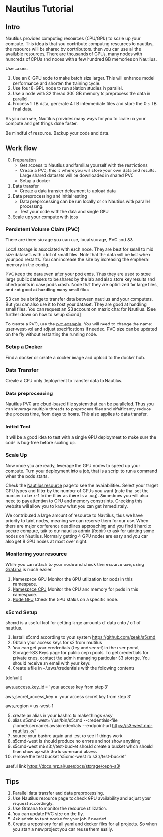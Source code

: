# Nautilus Tutorial

## Intro

Nautilus provides computing resources (CPU/GPU) to scale up your compute. This idea is that you contribute computing resources to nautilus, the resource will be shared by contributors, then you can use all the available resources. There are thousands of GPUs, many nodes with hundreds of CPUs and nodes with a few hundred GB memories on Nautilus.

Use cases:
1. Use an 8-GPU node to make batch size larger. This will enhance model performance and shorten the training cycle.
2. Use four 8-GPU node to run ablation studies in parallel.
3. Use a node with 32 thread 300 GB memory to preprocess the data in parallel.
4. Process 1 TB data, generate 4 TB intermediate files and store the 0.5 TB final data.

As you can see, Nautilus provides many ways for you to scale up your compute and get things done faster.

Be mindful of resource.
Backup your code and data.

## Work flow

0. Preparation
    - Get access to Nautilus and familiar yourself with the restrictions.
    - Create a PVC, this is where you will store your own data and results. Large shared datasets will be downloaded in shared PVC
    - Setup a docker
1. Data transfer
    - Create a data transfer deloyment to upload data
2. Data preprocessing and initial testing
    - Data preprocessing can be run locally or on Nautilus with parallel processing.
    - Test your code with the data and single GPU
3. Scale up your compute with jobs

### Persistent Volume Claim (PVC)

There are three storage you can use, local storage, PVC and S3.

Local storage is associated with each node. They are best for small to mid size datasets with a lot of small files. Note that the data will be lost when your pod restarts. You can increase the size by increasing the empheral memory in the config.

PVC keep the data even after your pod ends. Thus they are used to store large public datasets to be shared by the lab and also store key results and checkpoints in case pods crash. Node that they are optimized for large files, and not good at handling many small files.

S3 can be a bridge to transfer data between nautilus and your computers. But you can also use it to host your dataset. They are good at handling small files. You can request an S3 account on matrix chat for Nautilus. [See further down on how to setup s5cmd]

To create a PVC, use the [pvc example](example/pvc-example.yaml). 
You will need to change the name: user-west-vol and adjust specifications if needed. PVC size can be updated on the fly without restarting the running node.

### Setup a Docker

Find a docker or create a docker image and upload to the docker hub.


### Data Transfer

Create a CPU only deployment to transfer data to Nautilus. 

### Data preprocessing

Nautilus PVC are cloud-based file system that can be paralleled. Thus you can leverage multiple threads to preprocess files and sifnificantly reduce the process time, from days to hours. This also applies to data transfer.

### Initial Test

It will be a good idea to test with a single GPU deployment to make sure the code is bug-free before scaling up. 

### Scale Up

Now once you are ready, leverage the GPU nodes to speed up your compute. Turn your deployment into a job, that is a script to run a command when the pods starts.

Check the [Nautilus resource](https://portal.nrp-nautilus.io/resources) page to see the availabilities. Select your target GPU types and filter by the number of GPUs you want (note that set the number to be x-1 in the filter as there is a bug). Sometimes you will also need to pay attention to CPU and memory constraints. Checking this website will allow you to know what you can get immediately.

We contributed a large amount of resource to Nautilus, thus we have priority to taint nodes, meaning we can reserve them for our use. When there are major conference deadlines approaching and you find it hard to secure compute, talk to our nautilus admin (Robin) to ask for tainting some nodes on Nautilus. Normally getting 4 GPU nodes are easy and you can also get 8 GPU nodes at most over night.

### Monitoring your resource

While you can attach to your node and check the resource use, using [Grafana](https://grafana.nrp-nautilus.io/d/dRG9q0Ymz/k8s-compute-resources-namespace-gpus?orgId=1&refresh=30s&var-namespace=cogrob&from=now-30m&to=now) is much easier.

1. [Namespace GPU](https://grafana.nrp-nautilus.io/d/dRG9q0Ymz/k8s-compute-resources-namespace-gpus?orgId=1&refresh=30s) Monitor the GPU utilization for pods in this namespace.
2. [Namespace CPU](https://grafana.nrp-nautilus.io/d/85a562078cdf77779eaa1add43ccec1e/kubernetes-compute-resources-namespace-pods?orgId=1&refresh=10s) Monitor the CPU and memory for pods in this namespace.
3. [Node GPU](https://grafana.nrp-nautilus.io/d/Tf9PkuSik/k8s-nvidia-gpu-node?orgId=1&refresh=15m) Check the GPU status on a specific node.

### s5cmd Setup ###
s5cmd is a useful tool for getting large amounts of data onto / off of nautilus.

1. Install s5cmd according to your system https://github.com/peak/s5cmd
2. Obtain your access keys for s3 from nautilus
3. You can get your credentials (key and secret) in the user portal, Storage->S3 Keys page for public ceph pools. To get credentials for private ones, contact the admin managing particular S3 storage. You should receive an email with your keys
4. Create a file in ~/.aws/credentials with the following contents
   
[default]

aws_access_key_id = 'your access key from step 3'

aws_secret_access_key = 'your access secret key from step 3'

aws_region = us-west-1

5. create an alias in your bashrc to make things easy
6. alias s5cmd-west='/usr/bin/s5cmd --credentials-file /home/username/.aws/credentials --endpoint-url https://s3-west.nrp-nautilus.io/'
7. source your bashrc again and test to see if things work
8. s5cmd-west ls  should produce no errors and not show anything
9. s5cmd-west mb s3://test-bucket should create a bucket which should then show up with the ls command above.
10. remove the test bucket 's5cmd-west rb s3://test-bucket'

useful link https://docs.nrp.ai/userdocs/storage/ceph-s3/

## Tips

1. Parallel data transfer and data preprocessing.
2. Use Nautilus resource page to check GPU availability and adjust your request accordingly.
3. Use Grafana to monitor the resource utilization.
4. You can update PVC size on the fly.
5. Ask admin to taint nodes for your job if needed.
6. Create a repository for all yaml and docker files for all projects. So when you start a new project you can reuse them easily.

